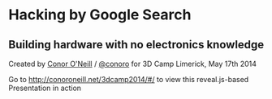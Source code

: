 # Hacking by Google Search 
## Building hardware with no electronics knowledge

Created by <a href="http://conoroneill.net">Conor O'Neill</a> / <a href="http://twitter.com/conoro">@conoro</a> for 3D Camp Limerick, May 17th 2014

Go to http://conoroneill.net/3dcamp2014/#/ to view this reveal.js-based Presentation in action

